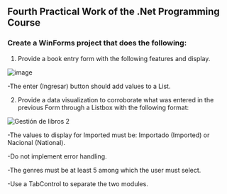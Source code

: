 ## Fourth Practical Work of the .Net Programming Course

### Create a WinForms project that does the following:

1. Provide a book entry form with the following features and display.

![image](https://user-images.githubusercontent.com/99146275/198011468-4dfef030-05ec-402e-8877-4dcebe3027d6.png)

-The enter (Ingresar) button should add values to a List.


2. Provide a data visualization to corroborate what was entered in the previous Form through a Listbox with the following format:

![Gestión de libros 2](https://user-images.githubusercontent.com/99146275/198011375-094d3662-ca7c-4bbe-a8dd-c6858e7b0da0.png)

-The values to display for Imported must be: Importado (Imported) or Nacional (National).

-Do not implement error handling.

-The genres must be at least 5 among which the user must select.

-Use a TabControl to separate the two modules.
